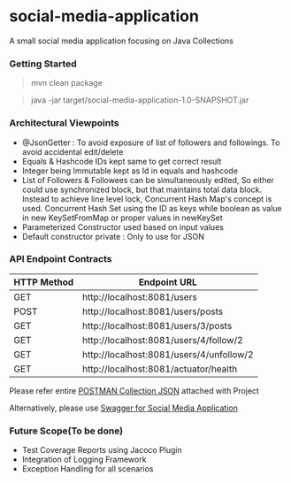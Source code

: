 # social-media-application
A small social media application focusing on Java Collections

### Getting Started
> mvn clean package

> java -jar target/social-media-application-1.0-SNAPSHOT.jar

### Architectural Viewpoints
* @JsonGetter : To avoid exposure of list of followers and followings. To avoid accidental edit/delete
* Equals & Hashcode IDs kept same to get correct result
* Integer being Immutable kept as Id in equals and hashcode
* List of Followers & Followees can be simultaneously edited, So either could use synchronized block, but that maintains total data block. Instead to achieve line level lock, Concurrent Hash Map's concept is used. Concurrent Hash Set using the ID as keys while boolean as value in new KeySetFromMap or proper values in newKeySet
* Parameterized Constructor used based on input values 
* Default constructor private : Only to use for JSON

### API Endpoint Contracts
|HTTP Method|Endpoint URL|
|--|--|
|GET|http://localhost:8081/users|
|POST|http://localhost:8081/users/posts|
|GET|http://localhost:8081/users/3/posts|
|GET|http://localhost:8081/users/4/follow/2|
|GET|http://localhost:8081/users/4/unfollow/2|
|GET|http://localhost:8081/actuator/health|

Please refer entire [POSTMAN Collection JSON](https://github.com/anupama-sinha/social-media-application/blob/main/Social%20Media%20Application.postman_collection.json) attached with Project

Alternatively, please use [Swagger for Social Media Application](http://localhost:8081/swagger-ui/index.html?configUrl=/v3/api-docs/swagger-config)

### Future Scope(To be done)
* Test Coverage Reports using Jacoco Plugin
* Integration of Logging Framework
* Exception Handling for all scenarios
